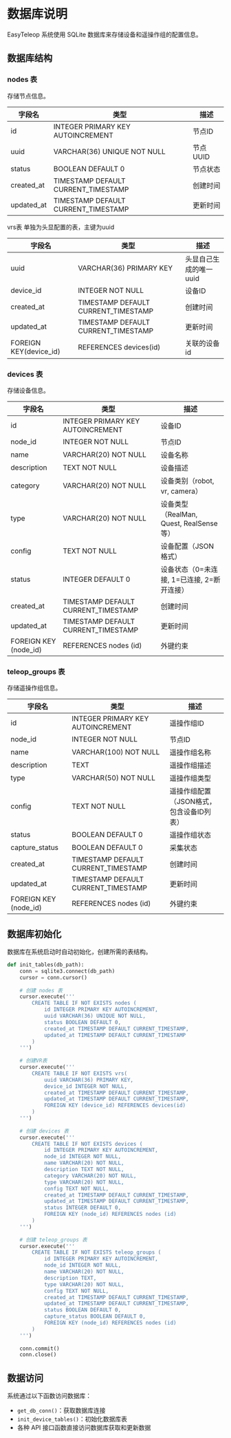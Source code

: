 # 数据库说明

EasyTeleop 系统使用 SQLite 数据库来存储设备和遥操作组的配置信息。

## 数据库结构

### nodes 表

存储节点信息。

| 字段名 | 类型 | 描述 |
| --- | --- | --- |
| id | INTEGER PRIMARY KEY AUTOINCREMENT | 节点ID |
| uuid | VARCHAR(36) UNIQUE NOT NULL | 节点UUID |
| status | BOOLEAN DEFAULT 0 | 节点状态 |
| created_at | TIMESTAMP DEFAULT CURRENT_TIMESTAMP | 创建时间 |
| updated_at | TIMESTAMP DEFAULT CURRENT_TIMESTAMP | 更新时间 |

vrs表
单独为头显配置的表，主键为uuid

| 字段名 | 类型 | 描述 |
| --- | --- | --- |
| uuid | VARCHAR(36) PRIMARY KEY | 头显自己生成的唯一uuid |
| device_id | INTEGER NOT NULL | 设备ID |
| created_at | TIMESTAMP DEFAULT CURRENT_TIMESTAMP | 创建时间 |
| updated_at | TIMESTAMP DEFAULT CURRENT_TIMESTAMP | 更新时间 |
| FOREIGN KEY(device_id) | REFERENCES devices(id) | 关联的设备id |

### devices 表

存储设备信息。

| 字段名 | 类型 | 描述 |
| --- | --- | --- |
| id | INTEGER PRIMARY KEY AUTOINCREMENT | 设备ID |
| node_id | INTEGER NOT NULL | 节点ID |
| name | VARCHAR(20) NOT NULL | 设备名称 |
| description | TEXT NOT NULL | 设备描述 |
| category | VARCHAR(20) NOT NULL | 设备类别（robot, vr, camera） |
| type | VARCHAR(20) NOT NULL | 设备类型（RealMan, Quest, RealSense等） |
| config | TEXT NOT NULL | 设备配置（JSON格式） |
| status | INTEGER DEFAULT 0 | 设备状态（0=未连接, 1=已连接, 2=断开连接） |
| created_at | TIMESTAMP DEFAULT CURRENT_TIMESTAMP | 创建时间 |
| updated_at | TIMESTAMP DEFAULT CURRENT_TIMESTAMP | 更新时间 |
| FOREIGN KEY (node_id) | REFERENCES nodes (id) | 外键约束 |

### teleop_groups 表

存储遥操作组信息。

| 字段名 | 类型 | 描述 |
| --- | --- | --- |
| id | INTEGER PRIMARY KEY AUTOINCREMENT | 遥操作组ID |
| node_id | INTEGER NOT NULL | 节点ID |
| name | VARCHAR(100) NOT NULL | 遥操作组名称 |
| description | TEXT | 遥操作组描述 |
| type | VARCHAR(50) NOT NULL | 遥操作组类型 |
| config | TEXT NOT NULL | 遥操作组配置（JSON格式，包含设备ID列表） |
| status | BOOLEAN DEFAULT 0 | 遥操作组状态 |
| capture_status | BOOLEAN DEFAULT 0 | 采集状态 |
| created_at | TIMESTAMP DEFAULT CURRENT_TIMESTAMP | 创建时间 |
| updated_at | TIMESTAMP DEFAULT CURRENT_TIMESTAMP | 更新时间 |
| FOREIGN KEY (node_id) | REFERENCES nodes (id) | 外键约束 |

## 数据库初始化

数据库在系统启动时自动初始化，创建所需的表结构。

```python
def init_tables(db_path):
    conn = sqlite3.connect(db_path)
    cursor = conn.cursor()
    
    # 创建 nodes 表
    cursor.execute('''
        CREATE TABLE IF NOT EXISTS nodes (
            id INTEGER PRIMARY KEY AUTOINCREMENT,
            uuid VARCHAR(36) UNIQUE NOT NULL,
            status BOOLEAN DEFAULT 0,
            created_at TIMESTAMP DEFAULT CURRENT_TIMESTAMP,
            updated_at TIMESTAMP DEFAULT CURRENT_TIMESTAMP
        )
    ''')
    
    # 创建VR表
    cursor.execute('''
        CREATE TABLE IF NOT EXISTS vrs(
            uuid VARCHAR(36) PRIMARY KEY,
            device_id INTEGER NOT NULL,
            created_at TIMESTAMP DEFAULT CURRENT_TIMESTAMP,
            updated_at TIMESTAMP DEFAULT CURRENT_TIMESTAMP,
            FOREIGN KEY (device_id) REFERENCES devices(id)
        )
    ''')
    
    # 创建 devices 表
    cursor.execute('''
        CREATE TABLE IF NOT EXISTS devices (
            id INTEGER PRIMARY KEY AUTOINCREMENT,
            node_id INTEGER NOT NULL,
            name VARCHAR(20) NOT NULL,
            description TEXT NOT NULL,
            category VARCHAR(20) NOT NULL,
            type VARCHAR(20) NOT NULL,
            config TEXT NOT NULL,
            created_at TIMESTAMP DEFAULT CURRENT_TIMESTAMP,
            updated_at TIMESTAMP DEFAULT CURRENT_TIMESTAMP,
            status INTEGER DEFAULT 0,
            FOREIGN KEY (node_id) REFERENCES nodes (id)
        )
    ''')
    
    # 创建 teleop_groups 表
    cursor.execute('''
        CREATE TABLE IF NOT EXISTS teleop_groups (
            id INTEGER PRIMARY KEY AUTOINCREMENT,
            node_id INTEGER NOT NULL,
            name VARCHAR(20) NOT NULL,
            description TEXT,
            type VARCHAR(20) NOT NULL,
            config TEXT NOT NULL,
            created_at TIMESTAMP DEFAULT CURRENT_TIMESTAMP,
            updated_at TIMESTAMP DEFAULT CURRENT_TIMESTAMP,
            status BOOLEAN DEFAULT 0,
            capture_status BOOLEAN DEFAULT 0,
            FOREIGN KEY (node_id) REFERENCES nodes (id)
        )
    ''')
    
    conn.commit()
    conn.close()
```

## 数据访问

系统通过以下函数访问数据库：

- `get_db_conn()`：获取数据库连接
- `init_device_tables()`：初始化数据库表
- 各种 API 接口函数直接访问数据库获取和更新数据